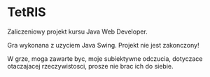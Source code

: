 # TetRIS
Zaliczeniowy projekt kursu Java Web Developer. 

Gra wykonana z uzyciem Java Swing.
Projekt nie jest zakonczony!

W grze, moga zawarte byc, moje subiektywne odczucia, dotyczace otaczajacej rzeczywistosci, prosze nie brac ich do siebie.

